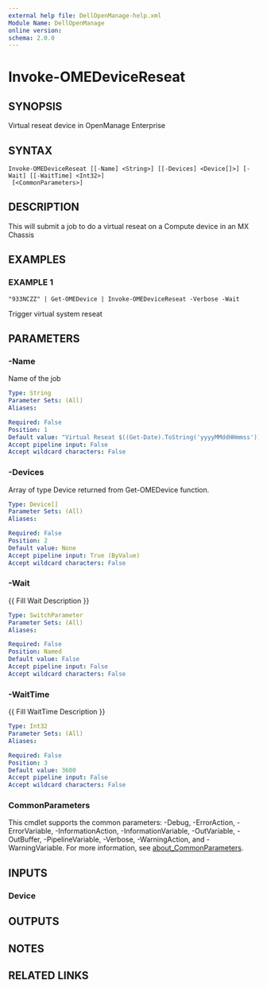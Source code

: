 ```yaml
---
external help file: DellOpenManage-help.xml
Module Name: DellOpenManage
online version:
schema: 2.0.0
---
```


# Invoke-OMEDeviceReseat

## SYNOPSIS
Virtual reseat device in OpenManage Enterprise

## SYNTAX

```
Invoke-OMEDeviceReseat [[-Name] <String>] [[-Devices] <Device[]>] [-Wait] [[-WaitTime] <Int32>]
 [<CommonParameters>]
```

## DESCRIPTION
This will submit a job to do a virtual reseat on a Compute device in an MX Chassis

## EXAMPLES

### EXAMPLE 1
```
"933NCZZ" | Get-OMEDevice | Invoke-OMEDeviceReseat -Verbose -Wait
```

Trigger virtual system reseat

## PARAMETERS

### -Name
Name of the job

```yaml
Type: String
Parameter Sets: (All)
Aliases:

Required: False
Position: 1
Default value: "Virtual Reseat $((Get-Date).ToString('yyyyMMddHHmmss'))"
Accept pipeline input: False
Accept wildcard characters: False
```

### -Devices
Array of type Device returned from Get-OMEDevice function.

```yaml
Type: Device[]
Parameter Sets: (All)
Aliases:

Required: False
Position: 2
Default value: None
Accept pipeline input: True (ByValue)
Accept wildcard characters: False
```

### -Wait
{{ Fill Wait Description }}

```yaml
Type: SwitchParameter
Parameter Sets: (All)
Aliases:

Required: False
Position: Named
Default value: False
Accept pipeline input: False
Accept wildcard characters: False
```

### -WaitTime
{{ Fill WaitTime Description }}

```yaml
Type: Int32
Parameter Sets: (All)
Aliases:

Required: False
Position: 3
Default value: 3600
Accept pipeline input: False
Accept wildcard characters: False
```

### CommonParameters
This cmdlet supports the common parameters: -Debug, -ErrorAction, -ErrorVariable, -InformationAction, -InformationVariable, -OutVariable, -OutBuffer, -PipelineVariable, -Verbose, -WarningAction, and -WarningVariable. For more information, see [about_CommonParameters](http://go.microsoft.com/fwlink/?LinkID=113216).

## INPUTS

### Device
## OUTPUTS

## NOTES

## RELATED LINKS
